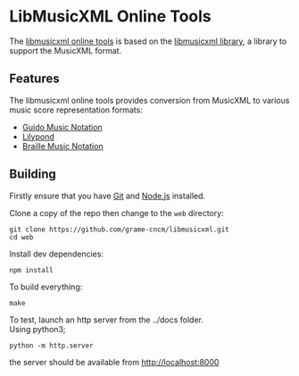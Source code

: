# LibMusicXML Online Tools

The [libmusicxml online tools](https://libmusicxml.grame.fr) is based on the [libmusicxml library](git+https://github.com/grame-cncm/libmusicxml.git), a library to support the MusicXML format.


## Features

The libmusicxml online tools provides conversion from MusicXML to various music score representation formats:

- [Guido Music Notation](https://guidodoc.grame.fr)
- [Lilypond](http://lilypond.org/)
- [Braille Music Notation](https://en.wikipedia.org/wiki/Braille_music)


## Building

Firstly ensure that you have [Git](https://git-scm.com/downloads) and [Node.js](https://nodejs.org/) installed.

Clone a copy of the repo then change to the `web` directory:

~~~~~~
git clone https://github.com/grame-cncm/libmusicxml.git
cd web
~~~~~~

Install dev dependencies:
~~~~~~
npm install
~~~~~~

To build everything: 
~~~~~~
make
~~~~~~

To test, launch an http server from the ../docs folder.  
Using python3;
~~~~~~
python -m http.server
~~~~~~
the server should be available from [http://localhost:8000](http://localhost:8000)

